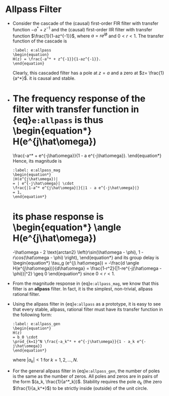 # Allpass Filter
* Consider the cascade of the (causal) first-order FIR filter with transfer
  function $-a^*+z^{-1}$ and the (causal) first-order IIR filter with transfer
  function $\frac{1}{1-az^{-1}}$, where $a=re^{j\phi}$ and $0<r<1$. 
  The transfer function of the cascade is
  ```{math}
  :label: e:allpass
  \begin{equation}
  H(z) = \frac{-a^* + z^{-1}}{1-az^{-1}}.
  \end{equation}
  ```
  Clearly, this cascaded filter has a pole at $z=a$ and a zero at $z=
  \frac{1}{a^*}$. it is causal and stable.

* The frequency response of the filter with transfer function in
  {eq}`e:allpass` is thus
  \begin{equation*}
  H(e^{j\hat\omega})
  =
  \frac{-a^* + e^{-j\hat\omega}}{1 - a e^{-j\hat\omega}}.
  \end{equation*}
  Hence, its magnitude is
  ```{math}
  :label: e:allpass_mag
  \begin{equation*}
  |H(e^{j\hat\omega})|
  = | e^{-j\hat\omega}| \cdot
  \frac{|1-a^* e^{j\hat\omega}|}{|1 - a e^{-j\hat\omega}|}
  = 1,
  \end{equation*}
  ```
  its phase response is 
  \begin{equation*}
  \angle H(e^{j\hat\omega})
  =
  -\hat\omega - 2 \text{arctan2} \left(r\sin(\hat\omega - \phi), 1 -
  r\cos(\hat\omega - \phi) \right),
  \end{equation*}
  and its group delay is
  \begin{equation*}
  \tau_g (e^{j\ hat\omega})
  = -\frac{d \angle H(e^{j\hat\omega})}{d\hat\omega} =
  \frac{1-r^2}{|1-re^{-j(\hat\omega - \phi)}|^2} \geq 0
  \end{equation*}
  since $0< r < 1$.

* From the magnitude response in {eq}`e:allpass_mag`, we know that
  this filter is an **allpass** filter. In fact, it is the simplest,
  non-trivial, allpass rational filter.

* Using the allpass filter in {eq}`e:allpass` as a prototype, it is
  easy to see that every stable, allpass, rational filter must have its
  transfer function in the following form:
  ```{math}
  :label: e:allpass_gen
  \begin{equation*}
  H(z) 
  = b_0 \cdot
  \prod_{k=1}^N \frac{-a_k^* + e^{-j\hat\omega}}{1 - a_k e^{-j\hat\omega}}
  \end{equation*}
  ```
  where $|a_k| < 1$ for $k=1,2,\ldots,N$.

* For the general allpass filter in {eq}`e:allpass_gen`, the number
  of poles is the same as the number of zeros. All poles and zeros are
  in pairs of the form $(a_k, \frac{1}{a^*_k})$. Stability requires
  the pole $a_k$ (the zero $\frac{1}{a_k^*}$) to be strictly inside
  (outside) of the unit circle.
